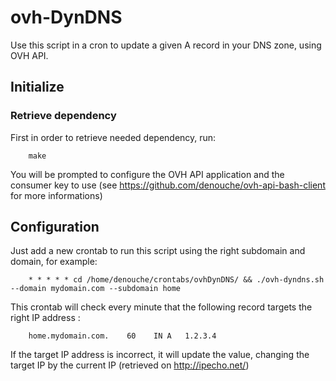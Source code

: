 ovh-DynDNS
=========

Use this script in a cron to update a given A record in your DNS zone, using OVH API.

Initialize
----------

### Retrieve dependency

First in order to retrieve needed dependency, run:
```
    make
```
You will be prompted to configure the OVH API application and the consumer key to use (see https://github.com/denouche/ovh-api-bash-client for more informations)


Configuration
-------------

Just add a new crontab to run this script using the right subdomain and domain, for example:
```
    * * * * * cd /home/denouche/crontabs/ovhDynDNS/ && ./ovh-dyndns.sh --domain mydomain.com --subdomain home
```

This crontab will check every minute that the following record targets the right IP address :
```
    home.mydomain.com.    60    IN A   1.2.3.4
```

If the target IP address is incorrect, it will update the value, changing the target IP by the current IP (retrieved on http://ipecho.net/)

